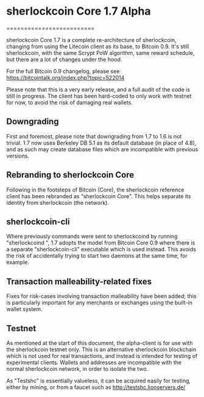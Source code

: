 # sherlockcoin Core 1.7 Alpha
=========================

sherlockcoin Core 1.7 is a complete re-architecture of sherlockcoin, changing from
using the Litecoin client as its base, to Bitcoin 0.9. It's still sherlockcoin,
with the same Scrypt PoW algorithm, same reward schedule, but there are a 
lot of changes under the hood.


For the full Bitcoin 0.9 changelog, please see https://bitcointalk.org/index.php?topic=522014

Please note that this is a very early release, and a full audit of the code
is still in progress. The client has been hard-coded to only work with testnet
for now, to avoid the risk of damaging real wallets.


Downgrading
-----------

First and foremost, please note that downgrading from 1.7 to 1.6 is not trivial.
1.7 now uses Berkeley DB 5.1 as its default database (in place of 4.8), and as
such may create database files which are incompatible with previous versions.

Rebranding to sherlockcoin Core
---------------------------

Following in the footsteps of Bitcoin (Core), the sherlockcoin reference client
has been rebranded as "sherlockcoin Core". This helps separate its identity
from sherlockcoin (the network).

sherlockcoin-cli
------------

Where previously commands were sent to sherlockcoind by running
"sherlockcoind <command>", 1.7 adopts the model from Bitcoin Core 0.9 where there is
a separate "sherlockcoin-cli" executable which is used instead. This avoids the risk
of accidentally trying to start two daemons at the same time, for example.


Transaction malleability-related fixes
--------------------------------------

Fixes for risk-cases involving transaction malleability have been added; this
is particularly important for any merchants or exchanges using the built-in
wallet system. 

Testnet
-------

As mentioned at the start of this document, the alpha-client is for use with the
sherlockcoin testnet only. This is an alternative sherlockcoin blockchain which is
not used for real transactions, and instead is intended for testing of experimental
clients. Wallets and addresses are incompatible with the normal sherlockcoin
network, in order to isolate the two.

As "Testshc" is essentially valueless, it can be acquired easily for testing,
either by mining, or from a faucet such as http://testshc.lionservers.de/
